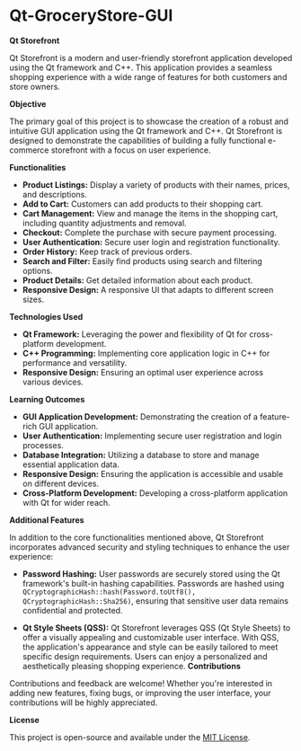 # Qt-GroceryStore-GUI

**Qt Storefront**

Qt Storefront is a modern and user-friendly storefront application developed using the Qt framework and C++. This application provides a seamless shopping experience with a wide range of features for both customers and store owners.

**Objective**

The primary goal of this project is to showcase the creation of a robust and intuitive GUI application using the Qt framework and C++. Qt Storefront is designed to demonstrate the capabilities of building a fully functional e-commerce storefront with a focus on user experience.

**Functionalities**

-   **Product Listings:** Display a variety of products with their names, prices, and descriptions.
-   **Add to Cart:** Customers can add products to their shopping cart.
-   **Cart Management:** View and manage the items in the shopping cart, including quantity adjustments and removal.
-   **Checkout:** Complete the purchase with secure payment processing.
-   **User Authentication:** Secure user login and registration functionality.
-   **Order History:** Keep track of previous orders.
-   **Search and Filter:** Easily find products using search and filtering options.
-   **Product Details:** Get detailed information about each product.
-   **Responsive Design:** A responsive UI that adapts to different screen sizes.

**Technologies Used**

-   **Qt Framework:** Leveraging the power and flexibility of Qt for cross-platform development.
-   **C++ Programming:** Implementing core application logic in C++ for performance and versatility.
-   **Responsive Design:** Ensuring an optimal user experience across various devices.

**Learning Outcomes**

-   **GUI Application Development:** Demonstrating the creation of a feature-rich GUI application.
-   **User Authentication:** Implementing secure user registration and login processes.
-   **Database Integration:** Utilizing a database to store and manage essential application data.
-   **Responsive Design:** Ensuring the application is accessible and usable on different devices.
-   **Cross-Platform Development:** Developing a cross-platform application with Qt for wider reach.


**Additional Features**

In addition to the core functionalities mentioned above, Qt Storefront incorporates advanced security and styling techniques to enhance the user experience:
-   **Password Hashing:** User passwords are securely stored using the Qt framework's built-in hashing capabilities. Passwords are hashed using `QCryptographicHash::hash(Password.toUtf8(), QCryptographicHash::Sha256)`, ensuring that sensitive user data remains confidential and protected.
  
-   **Qt Style Sheets (QSS):** Qt Storefront leverages QSS (Qt Style Sheets) to offer a visually appealing and customizable user interface. With QSS, the application's appearance and style can be easily tailored to meet specific design requirements. Users can enjoy a personalized and aesthetically pleasing shopping experience.
**Contributions**

Contributions and feedback are welcome! Whether you're interested in adding new features, fixing bugs, or improving the user interface, your contributions will be highly appreciated.

**License**

This project is open-source and available under the [MIT License](https://chat.openai.com/c/link-to-your-license-file).

